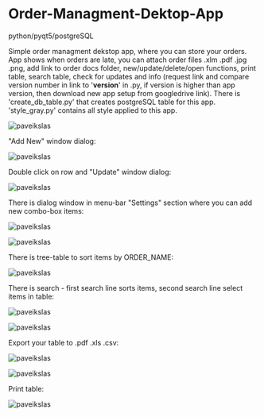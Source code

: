 # Order-Managment-Dektop-App
python/pyqt5/postgreSQL

Simple order managment dekstop app, where you can store your orders.
App shows when orders are late, you can attach order files .xlm .pdf .jpg .png, add link to order docs folder, new/update/delete/open functions, print table, search table, check for updates and info (request link and compare version number in link to '__version__' in .py, if version is higher than app version, then download new app setup from googledrive link). There is 'create_db_table.py' that creates postgreSQL table for this app. 'style_gray.py' contains all style applied to this app.

![paveikslas](https://user-images.githubusercontent.com/51360361/231741651-509e7e5d-fbee-4385-bbf8-80108608984b.png)

"Add New" window dialog:

![paveikslas](https://user-images.githubusercontent.com/51360361/231741917-db48320e-6a9f-4437-8eb9-40b617e9d0cd.png)

Double click on row and "Update" window dialog:

![paveikslas](https://user-images.githubusercontent.com/51360361/231742012-bdd2e7bf-7ebf-4cc7-9844-fe360172edc9.png)

There is dialog window in menu-bar "Settings" section where you can add new combo-box items:

![paveikslas](https://user-images.githubusercontent.com/51360361/224937444-2698bde3-70b4-4ff5-8610-22b7b9fd3528.png)

![paveikslas](https://user-images.githubusercontent.com/51360361/224935028-eb23862e-3696-48c1-b8a6-660cc9c0dd14.png)

There is tree-table to sort items by ORDER_NAME:

![paveikslas](https://user-images.githubusercontent.com/51360361/226143554-d1a70378-1658-454c-9ad3-2a51d0766e12.png)

There is search - first search line sorts items, second search line select items in table:

![paveikslas](https://user-images.githubusercontent.com/51360361/224935303-c8f94a3e-2f54-4a9a-965d-3f93f68d824b.png)

![paveikslas](https://user-images.githubusercontent.com/51360361/224935406-15e3100a-564e-4c00-8c50-6032f889da1a.png)

Export your table to .pdf .xls .csv:

![paveikslas](https://user-images.githubusercontent.com/51360361/224936731-190de9fa-2636-4509-b9bc-24e881166b0c.png)

![paveikslas](https://user-images.githubusercontent.com/51360361/224936097-8a496102-55db-4dd1-8347-af269b831e58.png)

Print table:

![paveikslas](https://user-images.githubusercontent.com/51360361/224936879-80a42c27-2c6d-4203-be02-a263d9101908.png)






